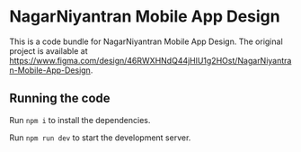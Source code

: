 
  # NagarNiyantran Mobile App Design

  This is a code bundle for NagarNiyantran Mobile App Design. The original project is available at https://www.figma.com/design/46RWXHNdQ44jHlU1g2HOst/NagarNiyantran-Mobile-App-Design.

  ## Running the code

  Run `npm i` to install the dependencies.

  Run `npm run dev` to start the development server.
  